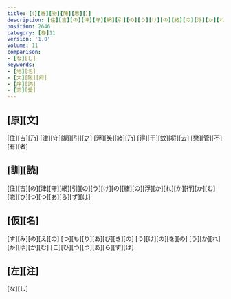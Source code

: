 ```yaml
---
title: [（][寄][物][陳][思][）]
description: [住][吉][の][津][守][網][引][の][う][け][の][緒][の][浮][か][れ][か][行][か][む][恋][ひ][つ][つ][あ][ら][ず][は]
position: 2646
category: [巻]11
version: '1.0'
volume: 11
comparison:
- [な][し]
keywords:
- [地][名]
- [大][阪][府]
- [序][詞]
- [恋][愛]
---
```


## [原][文]

[住][吉][乃] [津][守][網][引][之] [浮][笶][緒][乃] [得][干][蚊][将][去] [戀][管][不][有][者]

## [訓][読]

[住][吉][の][津][守][網][引][の][う][け][の][緒][の][浮][か][れ][か][行][か][む][恋][ひ][つ][つ][あ][ら][ず][は]

## [仮][名]

[す][み][の][え][の] [つ][も][り][あ][び][き][の] [う][け][の][を][の] [う][か][れ][か][ゆ][か][む] [こ][ひ][つ][つ][あ][ら][ず][は]

## [左][注]

[な][し]
